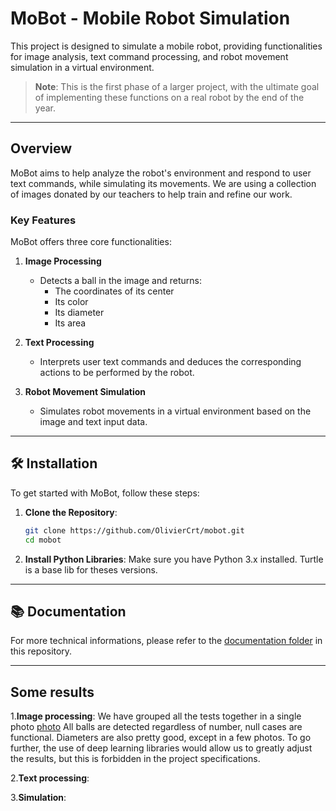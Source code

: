 #  MoBot - Mobile Robot Simulation

This project is designed to simulate a mobile robot, providing functionalities for image analysis, text command processing, and robot movement simulation in a virtual environment.

> **Note**: This is the first phase of a larger project, with the ultimate goal of implementing these functions on a real robot by the end of the year.

---

##  Overview

MoBot aims to help analyze the robot's environment and respond to user text commands, while simulating its movements. We are using a collection of images donated by our teachers to help train and refine our work.

###  Key Features

MoBot offers three core functionalities:

1. **Image Processing**
   - Detects a ball in the image and returns:
     - The coordinates of its center
     - Its color
     - Its diameter
     - Its area

2. **Text Processing**
   - Interprets user text commands and deduces the corresponding actions to be performed by the robot.

3. **Robot Movement Simulation**
   - Simulates robot movements in a virtual environment based on the image and text input data.

---

## 🛠️ Installation

To get started with MoBot, follow these steps:

1. **Clone the Repository**:
   ```bash
   git clone https://github.com/OlivierCrt/mobot.git
   cd mobot
2. **Install Python Libraries**: Make sure you have Python 3.x installed. Turtle is a base lib for theses versions.

---

## 📚 Documentation

For more technical informations, please refer to the [documentation folder]([https://github.com](https://github.com/OlivierCrt/MobotSim/blob/main/Documentation_G4.zip))
 in this repository.

---

## Some results
1.**Image processing**: We have grouped all the tests together in a single photo [photo](images/Modélisations.png.JPG) 
All balls are detected regardless of number, null cases are functional. Diameters are also pretty good, except in a few photos. To go further, the use of deep learning libraries would allow us to greatly adjust the results, but this is forbidden in the project specifications.

2.**Text processing**:

3.**Simulation**:


